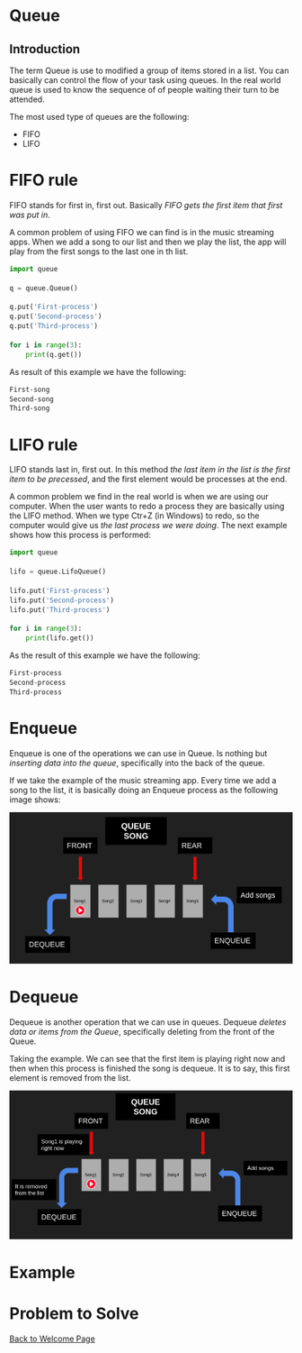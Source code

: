 # Queue
## Introduction
The term Queue is use to modified a group of items stored in a list. You can basically can control the flow of your task using queues. In the real world queue is used to know the sequence of of people waiting their turn to be attended.

The most used type of queues are the following:
- FIFO
- LIFO
  
# FIFO rule
FIFO stands for first in, first out. Basically *FIFO gets the first item that first was put in*.

A common problem of using FIFO we can find is in the music streaming apps. When we add a song to our list and then we play the list, the app will play from the first songs to the last one in th list.                              

```python
import queue

q = queue.Queue()

q.put('First-process')
q.put('Second-process')
q.put('Third-process')

for i in range(3):
    print(q.get())
```

As result of this example we have the following:

```bash
First-song
Second-song
Third-song
```

# LIFO rule
LIFO stands last in, first out. In this method *the last item in the list is the first item to be precessed*, and the first element would be processes at the end.       

A common problem we find in the real world is when we are using our computer. When the user wants to redo a process they are basically using the LIFO method. When we type Ctr+Z (in Windows) to redo, so the computer would give us *the last process we were doing*. The next example shows how this process is performed:

```python
import queue  

lifo = queue.LifoQueue()

lifo.put('First-process')
lifo.put('Second-process')
lifo.put('Third-process')

for i in range(3):
    print(lifo.get())
```
As the result of this example we have the following:
```bash
First-process
Second-process
Third-process
```
# Enqueue
Enqueue is one of the operations we can use in Queue. Is nothing but *inserting data into the queue*, specifically into the back of the queue.

If we take the example of the music streaming app. Every time we add a song to the list, it is basically doing an Enqueue process as the following image shows:

![Queue](queue-enqueue.png)

# Dequeue
Dequeue is another operation that we can use in queues. Dequeue *deletes data or items from the Queue*, specifically deleting from the front of the Queue.

Taking the example. We can see that the first item is playing right now and then when this process is finished the song is dequeue. It is to say, this first element is removed from the list. 

![Queue](queue-dequeue.png)


# Example
# Problem to Solve
[Back to Welcome Page](data_structure_tutorial.md)
